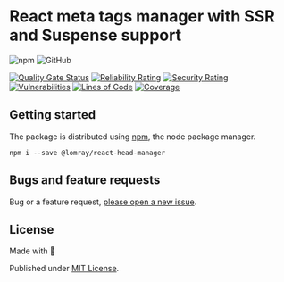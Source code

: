 # React meta tags manager with SSR and Suspense support

![npm](https://img.shields.io/npm/v/@lomray/react-head-manager)
![GitHub](https://img.shields.io/github/license/Lomray-Software/react-head-manager)

[![Quality Gate Status](https://sonarcloud.io/api/project_badges/measure?project=react-head-manager&metric=alert_status)](https://sonarcloud.io/summary/new_code?id=react-head-manager)
[![Reliability Rating](https://sonarcloud.io/api/project_badges/measure?project=react-head-manager&metric=reliability_rating)](https://sonarcloud.io/summary/new_code?id=react-head-manager)
[![Security Rating](https://sonarcloud.io/api/project_badges/measure?project=react-head-manager&metric=security_rating)](https://sonarcloud.io/summary/new_code?id=react-head-manager)
[![Vulnerabilities](https://sonarcloud.io/api/project_badges/measure?project=react-head-manager&metric=vulnerabilities)](https://sonarcloud.io/summary/new_code?id=react-head-manager)
[![Lines of Code](https://sonarcloud.io/api/project_badges/measure?project=react-head-manager&metric=ncloc)](https://sonarcloud.io/summary/new_code?id=react-head-manager)
[![Coverage](https://sonarcloud.io/api/project_badges/measure?project=react-head-manager&metric=coverage)](https://sonarcloud.io/summary/new_code?id=react-head-manager)

## Getting started

The package is distributed using [npm](https://www.npmjs.com/), the node package manager.

```
npm i --save @lomray/react-head-manager
```

## Bugs and feature requests

Bug or a feature request, [please open a new issue](https://github.com/Lomray-Software/react-head-manager/issues/new).

## License
Made with 💚

Published under [MIT License](./LICENSE).
